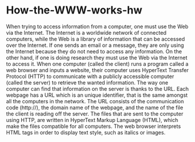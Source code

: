 # How-the-WWW-works-hw

When trying to access information from a computer, one must use the Web via the Internet. The Internet is a worldwide network of connected computers, while the Web is a library of information that can be accessed over the Internet. If one sends an email or a message, they are only using the Internet because they do not need to access any information. On the other hand, if one is doing research they must use the Web via the Internet to access it. When one computer (called the client) runs a program called a web browser and inputs a website, their computer uses HyperText Transfer Protocol (HTTP) to communicate with a publicly accessible computer (called the server) to retrieve the wanted information. The way one computer can find that information on the server is thanks to the URL. Each webpage has a URL which is an unique identifier, that is the same amongst all the computers in the network. The URL consists of the communication code (http://), the domain name of the webpage, and the name of the file the client is reading off the server. The files that are sent to the computer using HTTP, are written in HyperText Markup Language (HTML), which make the files compatible for all computers. The web browser interprets HTML tags in order to display text style, such as italics or images. 
